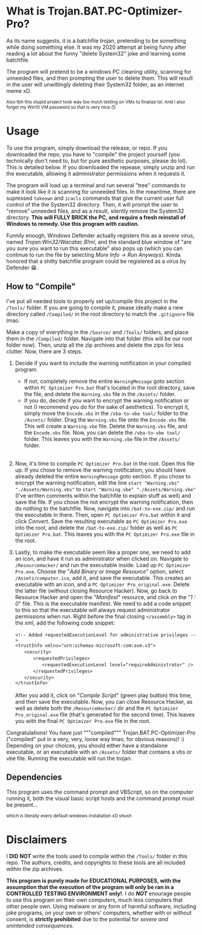 # What is Trojan.BAT.PC-Optimizer-Pro?
As its name suggests, it is a batchfile trojan, pretending to be something while doing something else. It was my 2020 attempt at being funny after reading a lot about the funny "delete System32" joke and learning some batchfile.

The program will pretend to be a windows PC cleaning utility, scanning for unneeded files, and then prompting the user to delete them. This will result in the user will unwittingly deleting their System32 folder, as an internet meme xD.

<sub>Also tbh this stupid project took way too much testing on VMs to finalize lol. And I also forgot my Win10 VM password so that is very nice 🙃</sub>
  
# Usage
To use the program, simply download the release, or repo. If you downloaded the repo, you have to "compile" the project yourself (you technically don't need to, but for pure aesthetic purposes, please do lol). This is detailed below. If you downloaded the repease, simply unzip and run the executable, allowing it administrator permissions when it requests it.

The program will load up a terminal and run several "tree" commands to make it look like it is scanning for unneeded files. In the meantime, there are supressed `takeown` and `icacls` commands that give the current user full control of the the System32 directory. Then, it will prompt the user to "remove" unneeded files, and as a result, silently remove the System32 directory. **This will FULLY BRICK the PC, and require a fresh reinstall of Windows to remedy. Use this program with caution.**

Funnily enough, Windows Defender actually registers this as a *severe* virus, named *Trojan:Win32/Wacatac.B!ml*, and the standard blue window of "are you sure you want to run this executable" also pops up (which you can continue to run the file by selecting *More Info → Run Anyways*). Kinda honored that a shitty batchfile program could be registered as a virus by Defender 😁.

## How to "Compile"
I've put all needed tools to properly set up/compile this project in the `/Tools/` folder. If you are going to compile it, please ideally make a new directory called `/Compiled/` in the root directory to match the `.gitignore` file lmao.

Make a copy of everything in the `/Source/` and `/Tools/` folders, and place them in the `/Compiled/` folder. Navigate into that folder (this will be our root folder now). Then, unzip all the zip archives  and delete the zips for less clutter. Now, there are 3 steps.

1. Decide if you want to include the warning notification in your compiled program. 
   - If not, completely remove the entire `WarningMessage` goto section within `PC Optimizer Pro.bat` that's located in the root directory, save the file, and delete the `Warning.vbs` file in the `/Assets/` folder.
   - If you do, decide if you want to encrypt the warning notification or not (I recommend you do for the sake of aesthetics). To encrypt it, simply move the `Encode.vbs` in the `/vba-to-vbe tool/` folder to the `/Assets/` folder. Drag the `Warning.vbs` file onto the `Encode.vbs` file. This will create a `Warning.vbe` file. Delete the `Warning.vbs` file, and the `Encode.vbs` file. Now, you can delete the `/vba-to-vbe tool/` folder. This leaves you with the `Warning.vbe` file in the `/Assets/` folder.<br><br>

2. Now, it's time to compile `PC Optimizer Pro.bat` in the root. Open this file up. If you chose to remove the warning notification, you should have already deleted the entire `WarningMessage` goto section. If you chose to encrypt the warning notification, edit the line `start "Warning.vbs" "./Assets/Warning.vbs"` to `start "Warning.vbe" "./Assets/Warning.vbe"` (I've written comments within the batchfile to explain stuff as well) and save the file. If you chose the not encrypt the warning notification, then do nothing to the batchfile. Now, navigate into `/bat-to-exe.zip/` and run the executable in there. Then, open `PC Optimizer Pro.bat` within it and click *Convert*. Save the resulting executable as `PC Optimizer Pro.exe` into the root, and delete the `/bat-to-exe.zip/` folder as well as `PC Optimizer Pro.bat`. This leaves you with the `PC Optimizer Pro.exe` file in the root.<br>

3. Lastly, to make the executable seem like a proper one, we need to add an icon, and have it run as administrator when clicked on. Navigate to `/ResourceHacker/` and run the executable inside. Load up `PC Optimizer Pro.exe`. Choose the "*Add Binary or Image Resource*" option, select `/Assets/computer.ico`, add it, and save the executable. This creates an executable with an icon, and a `PC Optimizer Pro_original.exe`. Delete the latter file (without closing Resource Hacker). Now, go back to Resource Hacker and open the "*Manifest*" resource, and click on the "*1 : 0*" file. This is the executable manifest. We need to add a code snippet to this so that the executable will always request administrator permissions when run. Right before the final closing `</assembly>` tag in the xml, add the following code snippet: <br><br>
`<!-- Added requestedExecutionLevel for administrative privileges -->` \
`<trustInfo xmlns="urn:schemas-microsoft-com:asm.v3">` \
&nbsp;&nbsp;&nbsp;&nbsp;&nbsp;&nbsp;`<security>` \
&nbsp;&nbsp;&nbsp;&nbsp;&nbsp;&nbsp;&nbsp;&nbsp;&nbsp;&nbsp;&nbsp;&nbsp;`<requestedPrivileges>` \
&nbsp;&nbsp;&nbsp;&nbsp;&nbsp;&nbsp;&nbsp;&nbsp;&nbsp;&nbsp;&nbsp;&nbsp;&nbsp;&nbsp;&nbsp;&nbsp;&nbsp;&nbsp;`<requestedExecutionLevel level="requireAdministrator" />` \
&nbsp;&nbsp;&nbsp;&nbsp;&nbsp;&nbsp;&nbsp;&nbsp;&nbsp;&nbsp;&nbsp;&nbsp;`</requestedPrivileges>` \
&nbsp;&nbsp;&nbsp;&nbsp;&nbsp;&nbsp;`</security>` \
`</trustInfo>` <br><br>
After you add it, click on "*Compile Script*" (green play button) this time, and then save the executable. Now, you can close Resource Hacker, as well as delete both the `/ResourceHacker/` dir and the `PC Optimizer Pro_original.exe` file (that's generated for the second time). This leaves you with the final `PC Optimizer Pro.exe` file in the root.

Congratulations! You have just """compiled""" Trojan.BAT.PC-Optimizer-Pro ("compiled" put in a very, very, loose way lmao, for obvious reasons)! :) Depending on your choices, you should either have a standalone executable, or an executable with an `/Assets/` folder that contains a vbs or vbe file. Running the executable will run the trojan.

## Dependencies
This program uses the command prompt and VBScript, so on the computer running it, both the visual basic script hosts and the command prompt must be present...

<sub>which is literally every default windows installation xD shush<sub>

# Disclaimers
I **DID NOT** write the tools used to compile within the `/Tools/` folder in this repo. The authors, credits, and copyrights to these tools are all included within the zip archives.  

**This program is purely made for EDUCATIONAL PURPOSES, with the assumption that the execution of the program will only be ran in a CONTROLLED TESTING ENVIRONMENT only!**. I do ***NOT*** enourage people to use this program on their own computers, much less computers that other people own. Using malware or any form of harmful software, including joke programs, on your own or others' computers, whether with or without consent, is **strictly prohibited** due to the potential for *severe and unintended consequences*.
